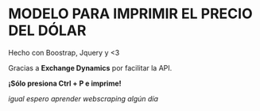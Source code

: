 # MODELO PARA IMPRIMIR EL PRECIO DEL DÓLAR
Hecho con Boostrap, Jquery y <3

Gracias a **Exchange Dynamics** por facilitar la API.

**¡Sólo presiona Ctrl + P e imprime!**

*igual espero aprender webscraping algún día*